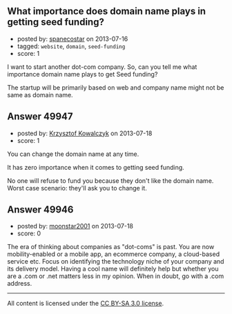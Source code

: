 ## What importance does domain name plays in getting seed funding?

- posted by: [spanecostar](https://stackexchange.com/users/-1/26985-spanecostar) on 2013-07-16
- tagged: `website`, `domain`, `seed-funding`
- score: 1

I want to start another dot-com company. So, can you tell me what importance domain name plays to get Seed funding?


The startup will be primarily based on web and company name might not be same as domain name. 




## Answer 49947

- posted by: [Krzysztof Kowalczyk](https://stackexchange.com/users/-1/3945-krzysztof-kowalczyk) on 2013-07-18
- score: 1

You can change the domain name at any time.

It has zero importance when it comes to getting seed funding. 

No one will refuse to fund you because they don't like the domain name. Worst case scenario: they'll ask you to change it. 


## Answer 49946

- posted by: [moonstar2001](https://stackexchange.com/users/-1/22342-moonstar2001) on 2013-07-18
- score: 0

The era of thinking about companies as "dot-coms" is past. You are now mobility-enabled or a mobile app, an ecommerce company, a cloud-based service etc. Focus on identifying the technology niche of your company and its delivery model. Having a cool name will definitely help but whether you are a .com or .net matters less in my opinion. When in doubt, go with a .com address.



---

All content is licensed under the [CC BY-SA 3.0 license](https://creativecommons.org/licenses/by-sa/3.0/).
